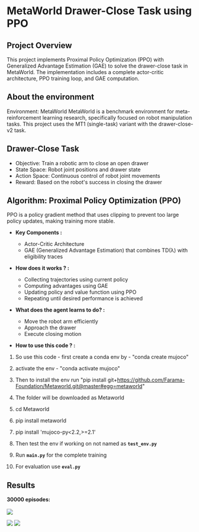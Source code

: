# MetaWorld Drawer-Close Task using PPO

## Project Overview
This project implements Proximal Policy Optimization (PPO) with Generalized Advantage Estimation (GAE) to solve the drawer-close task in MetaWorld. The implementation includes a complete actor-critic architecture, PPO training loop, and GAE computation.

## About the environment
Environment: MetaWorld
MetaWorld is a benchmark environment for meta-reinforcement learning research, specifically focused on robot manipulation tasks. This project uses the MT1 (single-task) variant with the drawer-close-v2 task.

## Drawer-Close Task
- Objective: Train a robotic arm to close an open drawer
- State Space: Robot joint positions and drawer state
- Action Space: Continuous control of robot joint movements
- Reward: Based on the robot's success in closing the drawer

## Algorithm: Proximal Policy Optimization (PPO)
PPO is a policy gradient method that uses clipping to prevent too large policy updates, making training more stable.

- **Key Components :**
  - Actor-Critic Architecture
  - GAE (Generalized Advantage Estimation) that combines TD(λ) with eligibility traces


- **How does it works ? :**
  - Collecting trajectories using current policy
  - Computing advantages using GAE
  - Updating policy and value function using PPO
  - Repeating until desired performance is achieved


- **What does the agent learns to do? :**
  - Move the robot arm efficiently
  - Approach the drawer
  - Execute closing motion
 
- **How to use this code ? :**

1. So use this code - first create a conda env by - "conda create mujoco"

2. activate the env - "conda activate mujoco"

3. Then to install the env run "pip install git+https://github.com/Farama-Foundation/Metaworld.git@master#egg=metaworld"

4. The folder will be downloaded as Metaworld 

5. cd Metaworld 

6. pip install metaworld 

7. pip install 'mujoco-py<2.2,>=2.1'

8. Then test the env if working on not named as **`test_env.py`** 

9. Run **`main.py`** for the complete training 

10. For evaluation use **`eval.py`**



## Results 
**30000 episodes:**<br><br>
  <img src="https://github.com/Vinay87950/MetaWorld_RL/blob/main/episode_gifs/episode_1.gif">

  <img src="https://github.com/Vinay87950/MetaWorld_RL/blob/main/episode_gifs/episode_5.gif">
  <img src="https://github.com/Vinay87950/MetaWorld_RL/blob/main/episode_gifs/episode_8.gif">

  



